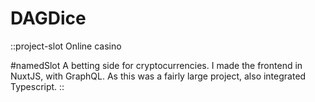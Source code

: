 # DAGDice
::project-slot
Online casino

#namedSlot
A betting side for cryptocurrencies. I made the frontend in NuxtJS, with GraphQL. As this was a fairly large project, also integrated Typescript.
::

